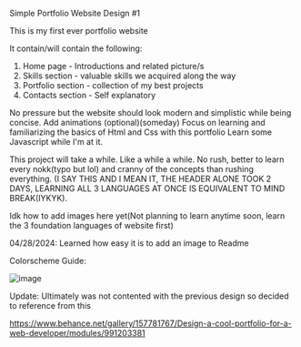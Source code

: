 Simple Portfolio Website Design #1

This is my first ever portfolio website

It contain/will contain the following:
1. Home page - Introductions and related picture/s
2. Skills section - valuable skills we acquired along the way
3. Portfolio section - collection of my best projects
4. Contacts section - Self explanatory
 
No pressure but the website should look modern and simplistic while being concise. Add animations (optional)(someday)
Focus on learning and familiarizing the basics of Html and Css with this portfolio
Learn some Javascript while I'm at it.


This project will take a while. Like a while a while. No rush, better to learn every nokk(typo but lol) and cranny of the concepts than rushing everything. 
(I SAY THIS AND I MEAN IT, THE HEADER ALONE TOOK 2 DAYS, LEARNING ALL 3 LANGUAGES AT ONCE IS EQUIVALENT TO MIND BREAK(IYKYK).

Idk how to add images here yet(Not planning to learn anytime soon, learn the 3 foundation languages of website first)

04/28/2024: Learned how easy it is to add an image to Readme

Colorscheme Guide:

![image](https://github.com/Zyle086/Portfolio/assets/141378790/5ef45934-d219-4124-bc54-a452e7e94d30)

Update: Ultimately was not contented with the previous design so decided to reference from this 

https://www.behance.net/gallery/157781767/Design-a-cool-portfolio-for-a-web-developer/modules/991203381

